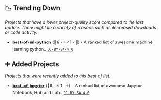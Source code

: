 ## 📉 Trending Down

_Projects that have a lower project-quality score compared to the last update. There might be a variety of reasons such as decreased downloads or code activity._

- <b><a href="https://github.com/ml-tooling/best-of-ml-python">best-of-ml-python</a></b> (🥇8 ·  ⭐ 41 · 🐣) - A ranked list of awesome machine learning python.. <code><a href="http://bit.ly/3mSooSG">CC-BY-SA-4.0</a></code> <code><img src="https://www.python.org/static/favicon.ico" style="display:inline;" width="13" height="13"></code>

## ➕ Added Projects

_Projects that were recently added to this best-of list._

- <b><a href="https://github.com/ml-tooling/best-of-jupyter">best-of-jupyter</a></b> (🥉6 ·  ⭐ 1 · ➕) - A ranked list of awesome Jupyter Notebook, Hub and Lab.. <code><a href="http://bit.ly/3mSooSG">CC-BY-SA-4.0</a></code> <code><img src="https://www.python.org/static/favicon.ico" style="display:inline;" width="13" height="13"></code>

